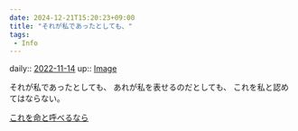 ```yaml
---
date: 2024-12-21T15:20:23+09:00
title: "それが私であったとしても、"
tags:
 - Info
---
```


daily:: [2022-11-14](Daily_Note/2022-11-14.md)
up:: [Image](../Bar/Novel/Topics/Image.md)

それが私であったとしても、
あれが私を表せるのだとしても、
これを私と認めてはならない。

[これを命と呼べるなら](これを命と呼べるなら.md)
